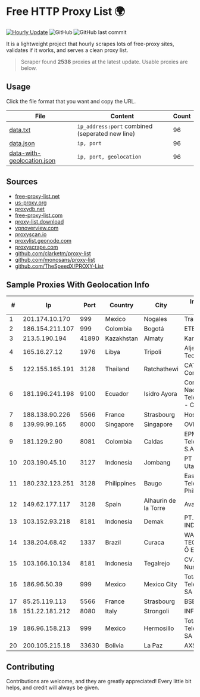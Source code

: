 
# Free HTTP Proxy List 🌍

[![Hourly Update](https://github.com/mertguvencli/http-proxy-list/actions/workflows/main.yml/badge.svg?branch=main)](https://github.com/mertguvencli/http-proxy-list/actions/workflows/main.yml)
![GitHub](https://img.shields.io/github/license/mertguvencli/http-proxy-list)
![GitHub last commit](https://img.shields.io/github/last-commit/mertguvencli/http-proxy-list)

It is a lightweight project that hourly scrapes lots of free-proxy sites, validates if it works, and serves a clean proxy list.


> Scraper found **2538** proxies at the latest update. Usable proxies are below.

## Usage

Click the file format that you want and copy the URL.


|File|Content|Count|
|----|-------|-----|
|[data.txt](https://raw.githubusercontent.com/mertguvencli/http-proxy-list/main/proxy-list/data.txt)|`ip_address:port` combined (seperated new line)|96|
|[data.json](https://raw.githubusercontent.com/mertguvencli/http-proxy-list/main/proxy-list/data.json)|`ip, port`|96|
|[data-with-geolocation.json](https://raw.githubusercontent.com/mertguvencli/http-proxy-list/main/proxy-list/data-with-geolocation.json)|`ip, port, geolocation`|96|

## Sources

* [free-proxy-list.net](https://free-proxy-list.net)
* [us-proxy.org](https://www.us-proxy.org)
* [proxydb.net](http://proxydb.net)
* [free-proxy-list.com](https://free-proxy-list.com/?page=&port=&type%5B%5D=http&type%5B%5D=https&up_time=0&search=Search)
* [proxy-list.download](https://www.proxy-list.download/HTTP)
* [vpnoverview.com](https://vpnoverview.com/privacy/anonymous-browsing/free-proxy-servers)
* [proxyscan.io](https://www.proxyscan.io)
* [proxylist.geonode.com](https://proxylist.geonode.com/api/proxy-list?limit=300&page=1&sort_by=lastChecked&sort_type=desc&protocols=http,https)
* [proxyscrape.com](https://api.proxyscrape.com/v2/?request=displayproxies&protocol=http&timeout=10000&country=all&ssl=all&anonymity=all)
* [github.com/clarketm/proxy-list](https://raw.githubusercontent.com/clarketm/proxy-list/master/proxy-list-raw.txt)
* [github.com/monosans/proxy-list](https://raw.githubusercontent.com/monosans/proxy-list/main/proxies/http.txt)
* [github.com/TheSpeedX/PROXY-List](https://raw.githubusercontent.com/TheSpeedX/PROXY-List/master/http.txt)


## Sample Proxies With Geolocation Info

|#|Ip|Port|Country|City|Internet Service Provider|
|-|--|----|-------|----|-------------------------|
|1|201.174.10.170|999|Mexico|Nogales|Transtelco Inc|
|2|186.154.211.107|999|Colombia|Bogotá|ETB - Colombia|
|3|213.5.190.194|41890|Kazakhstan|Almaty|Kar-Tel LLC|
|4|165.16.27.12|1976|Libya|Tripoli|Aljeel Aljadeed For Technology|
|5|122.155.165.191|3128|Thailand|Ratchathewi|CAT Telecom Public Company Limited|
|6|181.196.241.198|9100|Ecuador|Isidro Ayora|Corporacion Nacional De Telecomunicaciones - CNT EP|
|7|188.138.90.226|5566|France|Strasbourg|Host Europe GmbH|
|8|139.99.99.165|8000|Singapore|Singapore|OVH SAS|
|9|181.129.2.90|8081|Colombia|Caldas|EPM Telecomunicaciones S.A. E.S.P.|
|10|203.190.45.10|3127|Indonesia|Jombang|PT Jaring Lintas Utara|
|11|180.232.123.251|3128|Philippines|Baugo|Eastern Telecommunications Philippines, Inc.|
|12|149.62.177.117|3128|Spain|Alhaurin de la Torre|Avatel Telecom|
|13|103.152.93.218|8181|Indonesia|Demak|PT. JAYA LINTAS INDONESIA|
|14|138.204.68.42|1337|Brazil|Curaca|WANTEL TECNOLOGIA LTDA. Ô EPP|
|15|103.166.10.134|8181|Indonesia|Tegalrejo|CV. Karomah Media Nusantara|
|16|186.96.50.39|999|Mexico|Mexico City|Total Play Telecomunicaciones SA De CV|
|17|85.25.119.113|5566|France|Strasbourg|BSB-SERVICE|
|18|151.22.181.212|8080|Italy|Strongoli|INFOSTRADA|
|19|186.96.158.213|999|Mexico|Hermosillo|Total Play Telecomunicaciones SA De CV|
|20|200.105.215.18|33630|Bolivia|La Paz|AXS Bolivia S. A.|



## Contributing

Contributions are welcome, and they are greatly appreciated! Every
little bit helps, and credit will always be given.

